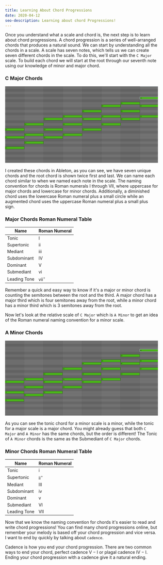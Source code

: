 ```yaml
---
title: Learning About Chord Progressions
date: 2020-04-12
seo-description: Learning about chord Progressions!
---
```


Once you understand what a scale and chord is, the next step is to learn about chord progressions. A chord progression is a series of well-arranged chords that produces a natural sound. We can start by understanding all the chords in a scale. A scale has seven notes, which tells us we can create seven different chords in the scale. To do this, we'll start with the `C Major` scale. To build each chord we will start at the root through our seventh note using our knowledge of minor and major chord.

### C Major Chords

![C Major Chords](./c-major-chords.png)

I created these chords in Ableton, as you can see, we have seven unique chords and the root chord is shown twice first and last. We can name each chord similar to when we named each note in the scale. The naming convention for chords is Roman numerals $\textrm {I}$ through $\textrm {VII}$, where uppercase for major chords and lowercase for minor chords. Additionally, a diminished chord uses the lowercase Roman numeral plus a small circle while an augmented chord uses the uppercase Roman numeral plus a small plus sign.

### Major Chords Roman Numeral Table

| Name         | Roman Numeral        |
| ------------ | -------------------- |
|Tonic         |  $\textrm {I}$         |
|Supertonic    |  $\textrm {ii}$      |
|Mediant       |  $\textrm {iii}$     |
|Subdominant   |  $\textrm {IV}$        |
|Dominant      |  $\textrm {V}$         |
|Submediant    |  $\textrm {vi}$        |
|Leading Tone  |  $\textrm {vii}^\circ$ |

Remember a quick and easy way to know if it's a major or minor chord is counting the semitones between the root and the third. A major chord has a major third which is four semitones away from the root, while a minor chord has a minor third which is 3 semitones away from the root.

Now let's look at the relative scale of `C Major` which is `A Minor` to get an idea of the Roman numeral naming convention for a minor scale.

### A Minor Chords

![A Minor Chords](./a-minor-chords.png)

As you can see the tonic chord for a minor scale is a minor, while the tonic for a major scale is a major chord. You might already guess that both `C Major` and `A Minor` has the same chords, but the order is different! The Tonic of `A Minor` chords is the same as the Submediant of `C Major` chords.

### Minor Chords Roman Numeral Table

| Name         | Roman Numeral         |
| ------------ | --------------------- |
|Tonic         |  $\textrm {i}$        |
|Supertonic    |  $\textrm {ii}^\circ$ |
|Mediant       |  $\textrm {III}$      |
|Subdominant   |  $\textrm {iv}$       |
|Dominant      |  $\textrm {v}$        |
|Submediant    |  $\textrm {VI}$       |
|Leading Tone  |  $\textrm {VII}$      |

Now that we know the naming convention for chords it's easier to read and write chord progressions! You can find many chord progressions online, but remember your melody is based off your chord progression and vice versa. I want to end by quickly by talking about `cadence`. 

Cadence is how you end your chord progression. There are two common ways to end your chord, perfect cadence $\textrm {V} - \textrm {I}$ or plagal cadence $\textrm {IV} - \textrm {I}$. Ending your chord progression with a cadence give it a natural ending.
